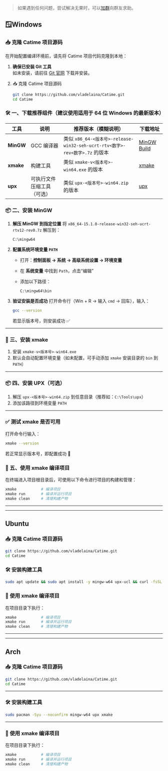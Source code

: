 <!--
title: 编译 Catime 指南：从源码构建项目
date: 2025-05-13
description: 本文详细介绍了如何从源代码编译 Catime，包括环境配置、依赖安装、构建流程与常见问题排查。
thumbnail: blogs/Images/catime.webp
tags: [Catime, 编译指南, 构建流程, 开发者文档]
-->



> 如果遇到任何问题，尝试解决无果时，可以[加群](https://qm.qq.com/q/LgscIMw9i0)向群友求助。

##  🪟Windows




### 📥 克隆 Catime 项目源码

在开始配置编译环境前，请先将 Catime 项目代码克隆到本地：

1. **确保已安装 Git 工具**  
   如未安装，请前往 [Git 官网](https://git-scm.com/downloads) 下载并安装。

2. 📥 克隆 Catime 项目源码


   ```bash
   git clone https://github.com/vladelaina/Catime.git
   cd Catime
   ```



### 🛠 一、下载推荐组件（建议使用适用于 64 位 Windows 的最新版本）

| 工具      | 说明                       | 推荐版本（模糊说明）                                         | 下载地址                                                     |
| --------- | -------------------------- | ------------------------------------------------------------ | ------------------------------------------------------------ |
| **MinGW** | GCC 编译器                 | 类似 `x86_64-<版本号>-release-win32-seh-ucrt-rtv<数字>-rev<数字>.7z` 的版本 | [MinGW Build](https://github.com/niXman/mingw-builds-binaries/releases/latest) |
| **xmake** | 构建工具                   | 类似 `xmake-v<版本号>-win64.exe` 的版本                      | [xmake](https://github.com/xmake-io/xmake/releases/latest)   |
| **upx**   | 可执行文件压缩工具（可选） | 类似 `upx-<版本号>-win64.zip` 的版本                         | [upx](https://github.com/upx/upx/releases/latest)            |



### 📦 二、安装 MinGW

1. **解压 MinGW 到指定位置**
    将 `x86_64-15.1.0-release-win32-seh-ucrt-rtv12-rev0.7z` 解压到：

   ```
   C:\mingw64
   ```

2. **配置系统环境变量 `PATH`**

   - 打开：**控制面板 → 系统 → 高级系统设置 → 环境变量**

   - 在 **系统变量** 中找到 `Path`，点击“编辑”

   - 添加以下路径：

     ```
     C:\mingw64\bin
     ```

3. **验证安装是否成功**
    打开命令行（Win + R → 输入 `cmd` → 回车），输入：

   ```bash
   gcc --version
   ```

   若显示版本号，则安装成功 ✅

------

### 🔧 三、安装 xmake

1. 安装  `xmake-v<版本号>-win64.exe` 
2. 默认会自动配置环境变量（如未配置，可手动添加 `xmake` 安装目录的 `bin` 到 `PATH`）

------

### 📦 四、安装 UPX（可选）

1. 解压 `upx-<版本号>-win64.zip` 到任意目录（推荐如：`C:\Tools\upx`）
2. 添加该路径到环境变量 `PATH`

------

### ✅ 测试 xmake 是否可用

打开命令行输入：

```bash
xmake --version
```

若正常显示版本号，即配置成功 🎉




### 🚀 五、使用 xmake 编译项目

在终端进入项目根目录后，可使用以下命令进行项目的构建和管理：

```bash
xmake           # 编译项目
xmake run       # 编译并运行项目
xmake clean     # 清理构建产物
```

---

---



## Ubuntu 

### 📥 克隆 Catime 项目源码



   ```bash
   git clone https://github.com/vladelaina/Catime.git
   cd Catime
   ```

### 🛠 安装构建工具



   ```bash
   sudo apt update && sudo apt install -y mingw-w64 upx-ucl && curl -fsSL https://xmake.io/shget.text | bash
   ```



### 🚀 使用 xmake 编译项目

在项目目录下执行：

```bash
xmake           # 编译项目
xmake run       # 编译并运行项目
xmake clean     # 清理构建产物
```

---

---



## Arch



### 📥 克隆 Catime 项目源码



   ```bash
   git clone https://github.com/vladelaina/Catime.git
   cd Catime
   ```

------

### 🛠 安装构建工具


   ```bash
sudo pacman -Syu --noconfirm mingw-w64 upx xmake
   ```



------

### 🚀 使用 xmake 编译项目

在项目目录下执行：

```bash
xmake           # 编译项目
xmake run       # 编译并运行项目
xmake clean     # 清理构建产物
```
